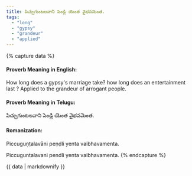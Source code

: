 ```yaml
---
title: పిచ్చుగుంటలవాని పెండ్లి యెంత వైభవమెంత.
tags:
  - "long"
  - "gypsy"
  - "grandeur"
  - "applied"
---
```


{% capture data %}
#### Proverb Meaning in English:
How long does a gypsy's marriage take? how long does an entertainment last ?
Applied to the grandeur of arrogant people.

#### Proverb Meaning in Telugu:
పిచ్చుగుంటలవాని పెండ్లి యెంత వైభవమెంత.

#### Romanization:
Piccuguṇṭalavāni peṇḍli yenta vaibhavamenta.

Piccuguntalavani pendli yenta vaibhavamenta.
{% endcapture %}

{{ data | markdownify }}

